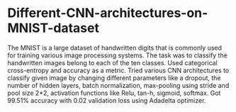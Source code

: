 # Different-CNN-architectures-on-MNIST-dataset
The MNIST is a large dataset of handwritten digits that is commonly used for training various image processing systems. The task was to classify the handwritten images belong to each of the ten classes. Used categorical cross-entropy and accuracy as a metric. Tried various CNN architectures to classify given image by changing different parameters like a dropout, the number of hidden layers, batch normalization, max-pooling using stride and pool size 2*2, activation functions like Relu, tan-h, sigmoid, softmax. Got 99.51% accuracy with 0.02 validation loss using Adadelta optimizer.
